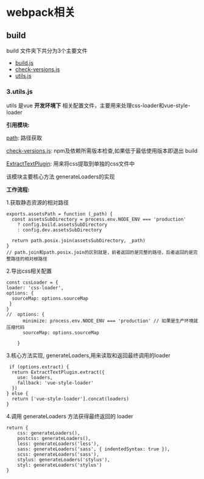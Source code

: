 # webpack相关
## build
build 文件夹下共分为3个主要文件

* [build.js](#/templates/vue/webpack相关/build/webpack-build.md) 
* [check-versions.js](#/templates/vue/webpack相关/build/webpack-check-versions.md)
* [utils.js](#/templates/vue/webpacks相关/build/webpack-utils.md)


### 3.utils.js
utils 是vue **开发环境下** 相关配置文件，主要用来处理css-loader和vue-style-loader
 
**引用模块:**
 	
[path](https://www.npmjs.com/package/path): 路径获取
 	
[check-versions.js](#/templates/vue/webpack/webpack-check-versions.md): npm及依赖所需版本检查,如果低于最低使用版本即退出 build
 	
[ExtractTextPlugin](https://www.npmjs.com/package/extract-text-webpack-plugin): 用来将css提取到单独的css文件中

该模块主要核心方法 generateLoaders的实现

**工作流程:**

1.获取静态资源的相对路径
	
	exports.assetsPath = function (_path) {
	  const assetsSubDirectory = process.env.NODE_ENV === 'production'
	    ? config.build.assetsSubDirectory
	    : config.dev.assetsSubDirectory
	
	  return path.posix.join(assetsSubDirectory, _path)
	}
	// path.join和path.posix.join的区别就是，前者返回的是完整的路径，后者返回的是完整路径的相对根路径

2.导出css相关配置
	
	const cssLoader = {
    loader: 'css-loader',
    options: {
      sourceMap: options.sourceMap
   	 }
  	}
    //	options: {
          minimize: process.env.NODE_ENV === 'production' // 如果是生产环境就压缩代码	
          sourceMap: options.sourceMap

	    }
	    
3.核心方法实现, generateLoaders,用来读取和返回最终调用的loader
	
	 if (options.extract) {
      return ExtractTextPlugin.extract({
        use: loaders,
        fallback: 'vue-style-loader'
      })
    } else {
      return ['vue-style-loader'].concat(loaders)
    }    

4.调用  generateLoaders 方法获得最终返回的 loader

	return {
	    css: generateLoaders(),
	    postcss: generateLoaders(),
	    less: generateLoaders('less'),
	    sass: generateLoaders('sass', { indentedSyntax: true }),
	    scss: generateLoaders('sass'),
	    stylus: generateLoaders('stylus'),
	    styl: generateLoaders('stylus')
  	}